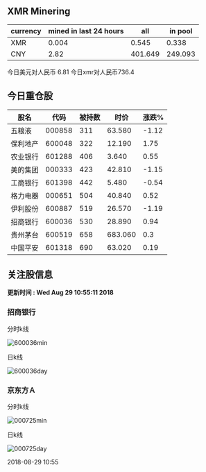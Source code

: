 ## XMR Minering

|currency|mined in last 24 hours|all|in pool|
|---|---|---|---|
|XMR|0.004|0.545|0.338|
|CNY|2.82|401.649|249.093|

今日美元对人民币 6.81	今日xmr对人民币736.4


## 今日重仓股 

|股名|代码|被持数|时价|涨跌%|
|---|---|---|---|---|
|五粮液|000858|311|63.580|-1.12|
|保利地产|600048|322|12.190|1.75|
|农业银行|601288|406|3.640|0.55|
|美的集团|000333|423|42.810|-1.15|
|工商银行|601398|442|5.480|-0.54|
|格力电器|000651|504|40.840|0.52|
|伊利股份|600887|519|26.570|-1.19|
|招商银行|600036|530|28.890|0.94|
|贵州茅台|600519|658|683.060|0.3|
|中国平安|601318|690|63.020|0.19|

## 关注股信息
**更新时间 : Wed Aug 29 10:55:11 2018**
### 招商银行 
分时k线

![600036min](http://image.sinajs.cn/newchart/min/n/sh600036.gif)

日k线

![600036day](http://image.sinajs.cn/newchart/daily/n/sh600036.gif)

### 京东方Ａ 
分时k线

![000725min](http://image.sinajs.cn/newchart/min/n/sz000725.gif)

日k线

![000725day](http://image.sinajs.cn/newchart/daily/n/sz000725.gif)

2018-08-29 10:55
